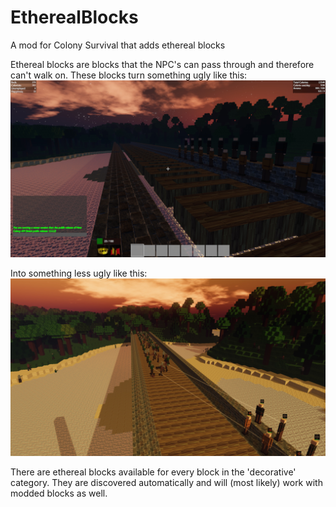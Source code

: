﻿# EtherealBlocks
A mod for Colony Survival that adds ethereal blocks

Ethereal blocks are blocks that the NPC's can pass through and therefore can't walk on.
These blocks turn something ugly like this:
![before](https://raw.githubusercontent.com/WretchedPenguin/EtherealBlocks/master/before.png)

Into something less ugly like this:
![after](https://raw.githubusercontent.com/WretchedPenguin/EtherealBlocks/master/after.png)

There are ethereal blocks available for every block in the 'decorative' category. They are discovered automatically and will (most likely) work with modded blocks as well.
